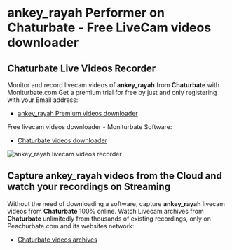 # ankey_rayah Performer on Chaturbate - Free LiveCam videos downloader

## Chaturbate Live Videos Recorder

Monitor and record livecam videos of **ankey_rayah** from **Chaturbate** with Moniturbate.com
Get a premium trial for free by just and only registering with your Email address:
* [ankey_rayah Premium videos downloader](https://moniturbate.com/request-demo-licence-key.html)

Free livecam videos downloader - Moniturbate Software:
* [Chaturbate videos downloader](https://moniturbate.com/moniturbate-download-software.html)

![ankey_rayah livecam videos recorder](https://peachurnet.com/templates/moniturbate-software.png)


## Capture ankey_rayah videos from the Cloud and watch your recordings on Streaming

Without the need of downloading a software, capture **ankey_rayah** livecam videos from **Chaturbate** 100% online.
Watch Livecam archives from **Chaturbate** unlimitedly from thousands of existing recordings, only on Peachurbate.com and its websites network:
* [Chaturbate videos archives](https://peachurnet.com/)